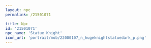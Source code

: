 ```yaml
---
layout: npc
permalink: /21501071

title: Npc
id: '21501071'
npc_name: 'Statue Knight'
icon_url: 'portrait/mob/22000107_n_hugeknightstatuedark_p.png'
---
```

